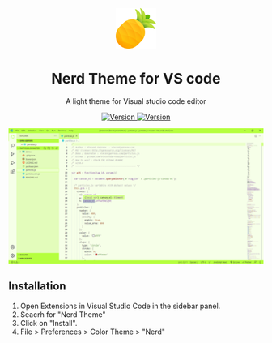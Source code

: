 <p align="center">
  <img alt="nerd theme Logo" src="https://github.com/ashinberish/PineApple-theme-VScode/blob/master/icon/pineapple.png?raw=true" width="80" />
 </p>
 <h1 align="center">
  Nerd Theme for VS code
  </h1>
  <p align="center">
A light theme for Visual studio code editor
</p>
<p align="center">
  <a href="https://marketplace.visualstudio.com/items?itemName=AshinBerish.pineapple">
  <img alt="Version" src="https://vsmarketplacebadge.apphb.com/version/AshinBerish.pineapple.svg" />
  </a>
  <a href="https://marketplace.visualstudio.com/items?itemName=AshinBerish.pineapple">
  <img alt="Version" src="https://vsmarketplacebadge.apphb.com/downloads/AshinBerish.pineapple.svg" />
  </a>
  </p>
<img alt="Screenshot" src="https://raw.githubusercontent.com/ashinberish/PineApple-theme-VScode/master/icon/Screenshot.png" />

## Installation

1. Open Extensions in Visual Studio Code in the sidebar panel.
2. Seacrh for "Nerd Theme"
3. Click on "Install".
4. File > Preferences > Color Theme > "Nerd"
